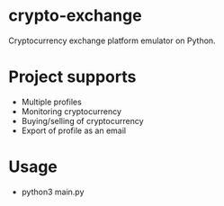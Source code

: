# crypto-exchange
Cryptocurrency exchange platform emulator on Python.

# Project supports
* Multiple profiles
* Monitoring cryptocurrency
* Buying/selling of cryptocurrency
* Export of profile as an email

# Usage
* python3 main.py